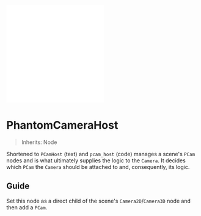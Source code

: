 <img src="../assets/icons/phantom-camera-host.svg" height="256" width="256"/>

# PhantomCameraHost
> Inherits: Node

Shortened to `PCamHost` (text) and `pcam_host` (code) manages a scene's `PCam` nodes and is what ultimately supplies the logic to the `Camera`. It decides which `PCam` the `Camera` should be attached to and, consequently, its logic.

## Guide
Set this node as a direct child of the scene's `Camera2D`/`Camera3D` node and then add a `PCam`.